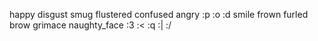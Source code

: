 happy
disgust
smug
flustered
confused
angry
:p
:o
:d
smile
frown
furled brow
grimace
naughty_face
:3
:<
:q
:|
:/